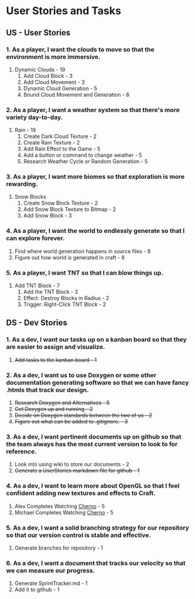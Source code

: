 # User Stories and Tasks

## US - User Stories
### 1. As a player, I want the clouds to move so that the environment is more immersive.
1. Dynamic Clouds - 19
    1. Add Cloud Block - 3
    2. Add Cloud Movement - 3
    3. Dynamic Cloud Generation - 5
    4. Bound Cloud Movement and Generation - 8
### 2. As a player, I want a weather system so that there's more variety day-to-day.
1. Rain - 19
    1. Create Dark Cloud Texture - 2
    2. Create Rain Texture - 2
    3. Add Rain Effect to the Game - 5
    4. Add a button or command to change weather - 5
    5. Research Weather Cycle or Random Generation - 5
### 3. As a player, I want more biomes so that exploration is more rewarding.
1. Snow Blocks
    1. Create Snow Block Texture - 2
    2. Add Snow Block Texture to Bitmap - 2
    3. Add Snow Block - 3
### 4. As a player, I want the world to endlessly generate so that I can explore forever.
1. Find where world generation happens in source files - 8
2. Figure out how world is generated in craft - 8
### 5. As a player, I want TNT so that I can blow things up.
1. Add TNT Block - 7
    1. Add the TNT Block - 3
    2. Effect: Destroy Blocks in Radius - 2
    3. Trigger: Right-Click TNT Block - 2

## DS - Dev Stories
### 1. As a dev, I want our tasks up on a kanban board so that they are easier to assign and visualize. <br>
1. ~~Add tasks to the kanban board - 1~~
### 2. As a dev, I want us to use Doxygen or some other documentation generating software so that we can have fancy .htmls that track our design.
1. ~~Research Doxygen and Alternatives - 5~~
2. ~~Get Doxygen up and running - 2~~
3. ~~Decide on Doxygen standards between the two of us - 2~~
4. ~~Figure out what can be added to .gitignore. - 3~~
### 3. As a dev, I want pertinent documents up on github so that the team always has the most current version to look to for reference.
1. Look into using wiki to store our documents - 2
2. ~~Generate a UserStories markdown file for github - 1~~
### 4. As a dev, I want to learn more about OpenGL so that I feel confident adding new textures and effects to Craft.
1. Alex Completes Watching [Cherno](https://www.youtube.com/playlist?list=PLlrATfBNZ98foTJPJ_Ev03o2oq3-GGOS2) - 5
2. Michael Completes Watching [Cherno](https://www.youtube.com/playlist?list=PLlrATfBNZ98foTJPJ_Ev03o2oq3-GGOS2) - 5
### 5. As a dev, I want a solid branching strategy for our repository so that our version control is stable and effective.
1. Generate branches for repository - 1
### 6. As a dev, I want a document that tracks our velocity so that we can measure our progress.
1. Generate SprintTracker.md - 1
2. Add it to github - 1
